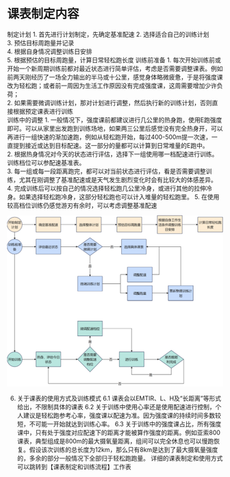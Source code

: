 # 课表制定内容

制定计划	1. 首先进行计划制定，先确定基准配速	
	2. 选择适合自己的训练计划	
	3. 预估目标周跑量并记录	
	4. 根据自身情况调整训练日安排	
	5. 根据预估的目标周跑量，计算日常轻松跑长度	
训练前准备	1. 每次开始训练前或开始一个新周期训练前都对最近状态进行简单评估，考虑是否需要调整课表。例如前两天刚经历了一场全力输出的半马或十公里，感觉身体略微疲惫，于是将强度课改为轻松跑；或者前一周因为生活工作原因没有完成强度课，这周需要增加少许负荷；	
	2. 如果需要微调训练计划，那对计划进行调整，然后执行新的训练计划，否则直接根据预定课表进行训练	
训练中的调整	1. 一般情况下，强度课前都建议进行几公里的热身跑，使用E跑强度即可。可以从家里出发跑到训练场地，如果两三公里后感觉没有完全热身开，可以再进行一组快速的渐加速跑，例如从轻松跑开始，每过400-500m提一次速，一直提到接近或达到目标配速。这一部分的量都可以计算到日常堆量的E跑中。	
	2. 根据热身情况对今天的状态进行评估，选择下一组使用哪一档配速进行训练。训练档位可以参配速基准表。	
	3. 每一组或每一段距离跑完，都可以对当前状态进行评估，看是否需要调整训练，尤其在刚调整了基准配速或是天气发生剧烈变化时会有比较大的体感差异。	
	4. 完成训练后可以按自己的情况选择轻松跑几公里冷身，或进行其他的拉伸冷身。如果选择轻松跑冷身，这部分轻松跑也可以计入堆量的轻松跑里。	
	5. 在使用较高档位训练仍感觉游刃有余时，可以考虑调整基准配速	

![课表制定流程](../../image/plan_make_flowchart.png)

6. 关于课表的使用方式及训练模式
6.1 课表会以EMTIR、L、H及“长距离”等形式给出，不限制具体的课表
6.2 关于训练中使用心率还是使用配速进行控制，个人建议是轻松跑参考心率，强度课以配速为准。因为强度课的持续时间多数较短，不可能一开始就达到训练心率。
6.3 关于训练中的强度课占比，所有强度课中，只有处于强度对应配速下的距离才能被算作强度的距离。例如亚索800课表，典型组成是800m的最大摄氧量距离，组间可以完全休息也可以慢跑恢复。假设该次训练的总长度为12km，那么只有8km是达到了最大摄氧量强度的，多余的部分一般情况下全部归于轻松跑跑量。
详细的课表制定和使用方式可以跳转到【课表制定和训练流程】工作表